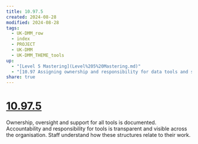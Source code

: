 ```yaml
---
title: 10.97.5
created: 2024-08-28
modified: 2024-08-28
tags:
  - UK-DMM_row
  - index
  - PROJECT
  - UK-DMM
  - UK-DMM_THEME_tools
up:
  - "[Level 5 Mastering](Level%205%20Mastering.md)"
  - "[10.97 Assigning ownership and responsibility for data tools and systems](10.97%20Assigning%20ownership%20and%20responsibility%20for%20data%20tools%20and%20systems.md)"
share: true
---
```

# [10.97.5](10.97.5.md)

Ownership, oversight and support for all tools is documented. Accountability and responsibility for tools is transparent and visible across the organisation. Staff understand how these structures relate to their work.
